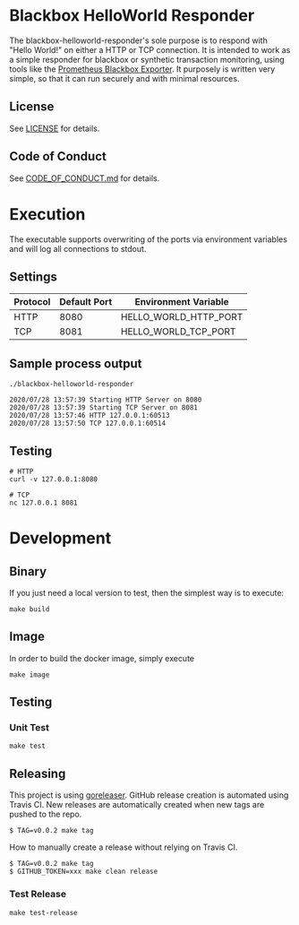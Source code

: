 # Blackbox HelloWorld Responder

The blackbox-helloworld-responder's sole purpose is to respond with "Hello World!" on either a HTTP or TCP connection. It is intended to work as a simple responder for blackbox or synthetic transaction monitoring, using tools like the [Prometheus Blackbox Exporter](https://github.com/prometheus/blackbox_exporter). It purposely is written very simple, so that it can run securely and with minimal resources.

## License

See [LICENSE](LICENSE) for details.

## Code of Conduct

See [CODE_OF_CONDUCT.md](.github/CODE_OF_CONDUCT.md)
for details.

# Execution

The executable supports overwriting of the ports via environment variables and will log all connections to stdout.

## Settings

| Protocol | Default Port | Environment Variable |
| --- | --- | --- |
| HTTP | 8080 | HELLO_WORLD_HTTP_PORT |
| TCP | 8081 | HELLO_WORLD_TCP_PORT |

## Sample process output
```
./blackbox-helloworld-responder

2020/07/28 13:57:39 Starting HTTP Server on 8080
2020/07/28 13:57:39 Starting TCP Server on 8081
2020/07/28 13:57:46 HTTP 127.0.0.1:60513
2020/07/28 13:57:50 TCP 127.0.0.1:60514
```

## Testing
```
# HTTP
curl -v 127.0.0.1:8080

# TCP
nc 127.0.0.1 8081
```

# Development

## Binary

If you just need a local version to test, then the simplest way is to execute:

```
make build
```

## Image

In order to build the docker image, simply execute

```
make image
```

## Testing

### Unit Test
`make test`

## Releasing

This project is using [goreleaser](https://goreleaser.com). GitHub release creation is automated using Travis
CI. New releases are automatically created when new tags are pushed to the repo.
```
$ TAG=v0.0.2 make tag
```

How to manually create a release without relying on Travis CI.
```
$ TAG=v0.0.2 make tag
$ GITHUB_TOKEN=xxx make clean release
```

### Test Release
`make test-release`
